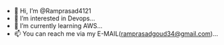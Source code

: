 - 👋 Hi, I’m @Ramprasad4121
- 👀 I’m interested in Devops...
- 🌱 I’m currently learning AWS...
- 📫 You can reach me via my E-MAIL(ramprasadgoud34@gmail.com)...

<!---
Ramprasad4121/Ramprasad4121 is a ✨ special ✨ repository because its `README.md` (this file) appears on your GitHub profile.
You can click the Preview link to take a look at your changes.
--->
